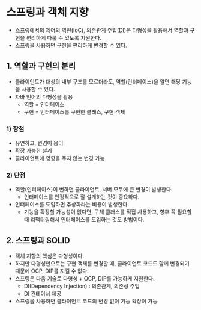 # 스프링과 객체 지향

- 스프링에서의 제어의 역전(IoC), 의존관계 주입(DI)은 다형성을 활용해서 역할과 구현을 편리하게 다룰 수 있도록 지원한다.
- 스프링을 사용하면 구현을 편리하게 변경할 수 있다.

## 1. 역할과 구현의 분리

- 클라이언트가 대상의 내부 구조를 모르더라도, 역할(인터페이스)을 알면 해당 기능을 사용할 수 있다.
- 자바 언어의 다형성을 활용
  - 역할 = 인터페이스
  - 구현 = 인터페이스를 구현한 클래스, 구현 객체

### 1) 장점

- 유연하고, 변경이 용이
- 확장 가능한 설계
- 클라이언트에 영향을 주지 않는 변경 가능

### 2) 단점

- 역할(인터페이스)이 변하면 클라이언트, 서버 모두에 큰 변경이 발생한다.
  - 인터페이스를 안정적으로 잘 설계하는 것이 중요하다.
- 인터페이스를 도입하면 추상화라는 비용이 발생한다.
  - 기능을 확장할 가능성이 없다면, 구체 클래스를 직접 사용하고, 향후 꼭 필요할 때 리팩터링해서 인터페이스를 도입하는 것도 방법이다.

## 2. 스프링과 SOLID

- 객체 지향의 핵심은 다형성이다.
- 하지만 다형성만으로는 구현 객체를 변경할 때, 클라이언트 코드도 함께 변경되기 때문에 OCP, DIP를 지킬 수 없다.
- 스프링은 다음 기술로 다형성 + OCP, DIP를 가능하게 지원한다.
  - DI(Dependency Injection) : 의존관계, 의존성 주입
  - DI 컨테이너 제공
- 스프링을 사용하면 클라이언트 코드의 변경 없이 기능 확장이 가능
